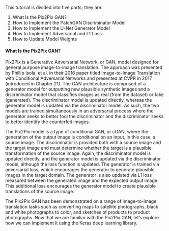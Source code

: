 
This tutorial is divided into five parts; they are:
1. What Is the Pix2Pix GAN?
2. How to Implement the PatchGAN Discriminator Model
3. How to Implement the U-Net Generator Model
4. How to Implement Adversarial and L1 Loss
5. How to Update Model Weights

#### What Is the Pix2Pix GAN?
Pix2Pix is a Generative Adversarial Network, or GAN, model designed for general purpose
image-to-image translation. The approach was presented by Phillip Isola, et al. in their 2016
paper titled Image-to-Image Translation with Conditional Adversarial Networks and presented
at CVPR in 2017 (introduced in Chapter 21). The GAN architecture is comprised of a generator
model for outputting new plausible synthetic images and a discriminator model that classifies
images as real (from the dataset) or fake (generated). The discriminator model is updated
directly, whereas the generator model is updated via the discriminator model. As such, the two
models are trained simultaneously in an adversarial process where the generator seeks to better
fool the discriminator and the discriminator seeks to better identify the counterfeit images.

The Pix2Pix model is a type of conditional GAN, or cGAN, where the generation of the
output image is conditional on an input, in this case, a source image. The discriminator is
provided both with a source image and the target image and must determine whether the
target is a plausible transformation of the source image. Again, the discriminator model is
updated directly, and the generator model is updated via the discriminator model, although the
loss function is updated. The generator is trained via adversarial loss, which encourages the
generator to generate plausible images in the target domain. The generator is also updated via
L1 loss measured between the generated image and the expected output image. This additional
loss encourages the generator model to create plausible translations of the source image.

The Pix2Pix GAN has been demonstrated on a range of image-to-image translation tasks
such as converting maps to satellite photographs, black and white photographs to color, and
sketches of products to product photographs. Now that we are familiar with the Pix2Pix GAN,
let’s explore how we can implement it using the Keras deep learning library.
